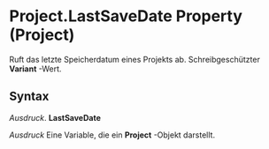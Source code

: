 
# Project.LastSaveDate Property (Project)

Ruft das letzte Speicherdatum eines Projekts ab. Schreibgeschützter  **Variant** -Wert.


## Syntax

 _Ausdruck_. **LastSaveDate**

 _Ausdruck_ Eine Variable, die ein **Project** -Objekt darstellt.

